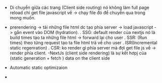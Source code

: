 - <Link/> Di chuyển giữa các trang (Client side routing) nó không làm full page reload chỉ get file javascript về -> chạy file đó để chuyển qua trong mong muốn.
- prerendering -> tải những file html dc tạo phía server -> load javascript -> gắn event vào DOM (hydration).
  . SSG: default render của nextjs nó là build times tạo ta những file html -> forward lại cho user
  . SSR: (Run times) theo từng request tạo ta file html trả về cho user
  . ISR(Incremental static regenration)
  . CSR: ko render gì phía server mà đợi get file js về -> render phía client.
  -NextJs (client side rendering) là sự kết hơpj của (static generation + fetch )
  data on the client side

- Automatic static optimizaion
-
